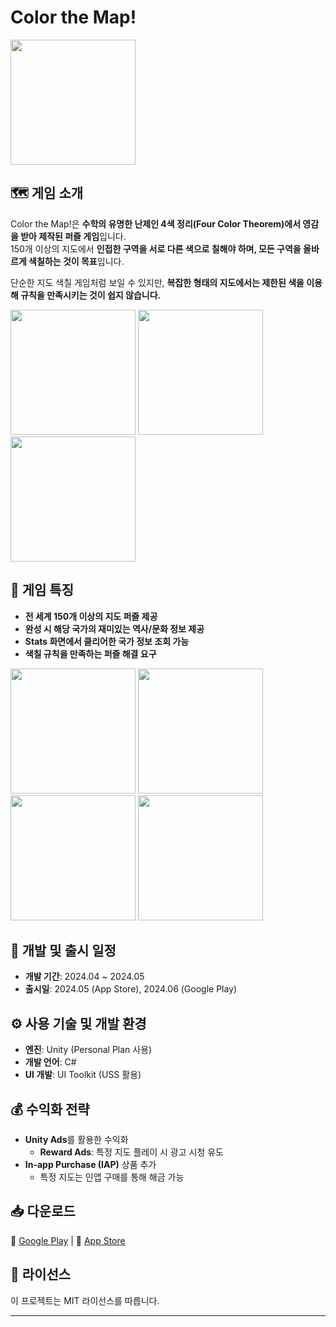 # Color the Map!

<img src="https://github.com/user-attachments/assets/027caf09-d84f-4c4c-891c-2efb06ab882b" width="200" height="200">

## 🗺️ 게임 소개

Color the Map!은 **수학의 유명한 난제인 4색 정리(Four Color Theorem)에서 영감을 받아 제작된 퍼즐 게임**입니다.  
150개 이상의 지도에서 **인접한 구역을 서로 다른 색으로 칠해야 하며, 모든 구역을 올바르게 색칠하는 것이 목표**입니다.

단순한 지도 색칠 게임처럼 보일 수 있지만, **복잡한 형태의 지도에서는 제한된 색을 이용해 규칙을 만족시키는 것이 쉽지 않습니다.**

<img src="https://github.com/user-attachments/assets/b562426c-d5bc-40ff-b0ee-2ad7fc9fa18d" width="200">
<img src="https://github.com/user-attachments/assets/c0867a36-7eeb-42e7-bb93-6bea2bfe22bb" width="200">
<img src="https://github.com/user-attachments/assets/86c5bd71-19c5-48d0-bf7d-d8e84e8acf3c" width="200">

## 🧠 게임 특징

- **전 세계 150개 이상의 지도 퍼즐 제공**
- **완성 시 해당 국가의 재미있는 역사/문화 정보 제공**
- **Stats 화면에서 클리어한 국가 정보 조회 가능**
- **색칠 규칙을 만족하는 퍼즐 해결 요구**

<img src="https://github.com/user-attachments/assets/d3e28fcb-7b91-48f3-9e71-876be30ecbd6" width="200">
<img src="https://github.com/user-attachments/assets/ebedc526-b8fc-402b-9c1e-9310c27adef6" width="200">
<img src="https://github.com/user-attachments/assets/9a8e6c2f-173b-413c-93f0-a319dff98577" width="200">
<img src="https://github.com/user-attachments/assets/48df4427-d60f-431d-9409-7efa995b1579" width="200">

## 📅 개발 및 출시 일정

- **개발 기간**: 2024.04 ~ 2024.05
- **출시일**: 2024.05 (App Store), 2024.06 (Google Play)

## ⚙️ 사용 기술 및 개발 환경

- **엔진**: Unity (Personal Plan 사용)
- **개발 언어**: C#
- **UI 개발**: UI Toolkit (USS 활용)

## 💰 수익화 전략

- **Unity Ads**를 활용한 수익화
  - **Reward Ads**: 특정 지도 플레이 시 광고 시청 유도
- **In-app Purchase (IAP)** 상품 추가
  - 특정 지도는 인앱 구매를 통해 해금 가능

## 📥 다운로드

🔗 [Google Play](https://play.google.com/store/apps/details?id=com.boardcollie.colorthemap&hl=en) | 🔗 [App Store](https://apps.apple.com/us/app/color-the-map/id6503287417)

## 📜 라이선스

이 프로젝트는 MIT 라이선스를 따릅니다.

---
